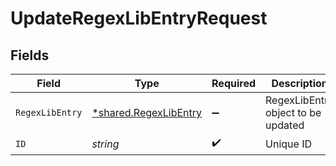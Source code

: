 # UpdateRegexLibEntryRequest


## Fields

| Field                                                         | Type                                                          | Required                                                      | Description                                                   |
| ------------------------------------------------------------- | ------------------------------------------------------------- | ------------------------------------------------------------- | ------------------------------------------------------------- |
| `RegexLibEntry`                                               | [*shared.RegexLibEntry](../../models/shared/regexlibentry.md) | :heavy_minus_sign:                                            | RegexLibEntry object to be updated                            |
| `ID`                                                          | *string*                                                      | :heavy_check_mark:                                            | Unique ID                                                     |
